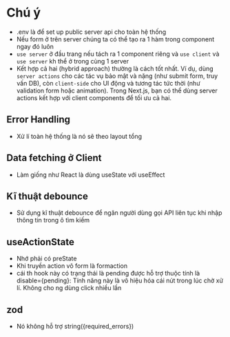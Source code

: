 # Chú ý

- .env là để set up public server api cho toàn hệ thống
- Nếu form ở trên server chúng ta có thể tạo ra 1 hàm trong component ngay đó luôn
- `use server` ở đầu trang nếu tách ra 1 component riêng và `use client` và `use server` kh thể ở trong cùng 1 server
- Kết hợp cả hai (hybrid approach) thường là cách tốt nhất. Ví dụ, dùng `server actions` cho các tác vụ bảo mật và nặng (như submit form, truy vấn DB), còn `client-side` cho UI động và tương tác tức thời (như validation form hoặc animation). Trong Next.js, bạn có thể dùng server actions kết hợp với client components để tối ưu cả hai.

## Error Handling

- Xử lí toàn hệ thống là nó sẽ theo layout tổng

## Data fetching ở Client

- Làm giống như React là dùng useState với useEffect

## Kĩ thuật debounce

- Sử dụng kĩ thuật debounce để ngăn người dùng gọi API liên tục khi nhập thông tin trong ô tìm kiếm

## useActionState

- Nhớ phải có preState
- Khi truyền action vô form là formaction
- cái th hook này có trạng thái là pending được hỗ trợ thuộc tính là disable={pending}: Tính năng này là vô hiệu hóa cái nút trong lúc chờ xử lí. Không cho ng dùng click nhiều lần

## zod

- Nó không hỗ trợ string({required_errors})
